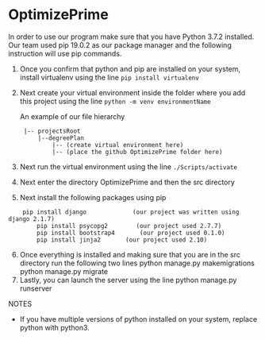 # OptimizePrime
In order to use our program make sure that you have Python 3.7.2 installed. Our team used pip 19.0.2 as our package manager and the following instruction will use pip commands.

1. Once you confirm that python and pip are installed on your system, install virtualenv using the line
	`pip install virtualenv`
2. Next create your virtual environment inside the folder where you add this project using the line
	`python -m venv environmentName`

	 An example of our file hierarchy
		
		|-- projectsRoot
			|--degreePlan                    
				|-- (create virtual environment here)
				|-- (place the github OptimizePrime folder here)

3. Next run the virtual environment using the line
		  `./Scripts/activate`
4. Next enter the directory OptimizePrime and then the src directory
5. Next install the following packages using pip
```
	pip install django             (our project was written using django 2.1.7)
      	pip install psycopg2        (our project used 2.7.7) 
      	pip install bootstrap4       (our project used 0.1.0)
      	pip install jinja2	     (our project used 2.10)
```
6. Once everything is installed and making sure that you are in the src directory run the following two lines
		  python manage.py makemigrations
		  python manage.py migrate
7. Lastly, you can launch the server using the line
      python manage.py runserver


NOTES
- If you have multiple versions of python installed on your system, replace python with python3.
